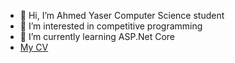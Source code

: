- 👋 Hi, I’m Ahmed Yaser Computer Science student 
- 👀 I’m interested in competitive programming
- 🌱 I’m currently learning ASP.Net Core 
- [My CV](https://docs.google.com/document/d/1S6DZL3CPO3pFdVO8HApfPiKLd9kYoq-FNkPMapZp-Ls/edit?usp=sharing)
<!---
ahmed812003/ahmed812003 is a ✨ special ✨ repository because its `README.md` (this file) appears on your GitHub profile.
You can click the Preview link to take a look at your changes.
--->
